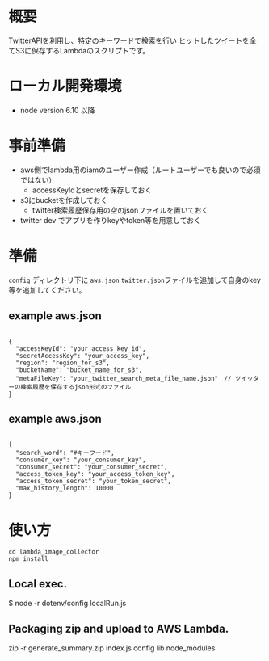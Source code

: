 # 概要

TwitterAPIを利用し、特定のキーワードで検索を行い
ヒットしたツイートを全てS3に保存するLambdaのスクリプトです。

# ローカル開発環境

* node version 6.10 以降

# 事前準備

* aws側でlambda用のiamのユーザー作成（ルートユーザーでも良いので必須ではない）
  * accessKeyIdとsecretを保存しておく
* s3にbucketを作成しておく
  * twitter検索履歴保存用の空のjsonファイルを置いておく
* twitter dev でアプリを作りkeyやtoken等を用意しておく


# 準備

`config` ディレクトリ下に `aws.json` `twitter.json`ファイルを追加して自身のkey等を追加してください。


## example aws.json
```:json

{
  "accessKeyId": "your_access_key_id",
  "secretAccessKey": "your_access_key",
  "region": "region_for_s3",
  "bucketName": "bucket_name_for_s3",
  "metaFileKey": "your_twitter_search_meta_file_name.json"　// ツイッターの検索履歴を保存するjson形式のファイル
}

```

## example aws.json
```:json

{
  "search_word": "#キーワード",
  "consumer_key": "your_consumer_key",
  "consumer_secret": "your_consumer_secret",
  "access_token_key": "your_access_token_key",
  "access_token_secret": "your_token_secret",
  "max_history_length": 10000
}

```


# 使い方

```
cd lambda_image_collector
npm install

```

## Local exec.

$ node -r dotenv/config localRun.js

## Packaging zip and upload to AWS Lambda.

zip -r generate_summary.zip index.js config lib node_modules
